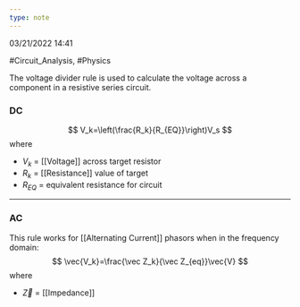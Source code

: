 ```yaml
---
type: note
---
```

03/21/2022 14:41

  #Circuit_Analysis, #Physics 

The voltage divider rule is used to calculate the voltage across a component in a resistive series circuit.

### DC
$$
V_k=\left(\frac{R_k}{R_{EQ}}\right)V_s
$$
where
- $V_k$ = [[Voltage]] across target resistor
- $R_k$ = [[Resistance]] value of target
- $R_{EQ}$ = equivalent resistance for circuit

---

### AC
This rule works for [[Alternating Current]]  phasors when in the frequency domain:
$$
\vec{V_k}=\frac{\vec Z_k}{\vec Z_{eq}}\vec{V}
$$
where
- $\vec Z$ = [[Impedance]]


